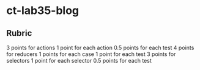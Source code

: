# ct-lab35-blog

## Rubric

3 points for actions
    1 point for each action
    0.5 points for each test
4 points for reducers
    1 points for each case
    1 point for each test
3 points for selectors
    1 point for each selector
    0.5 points for each test
